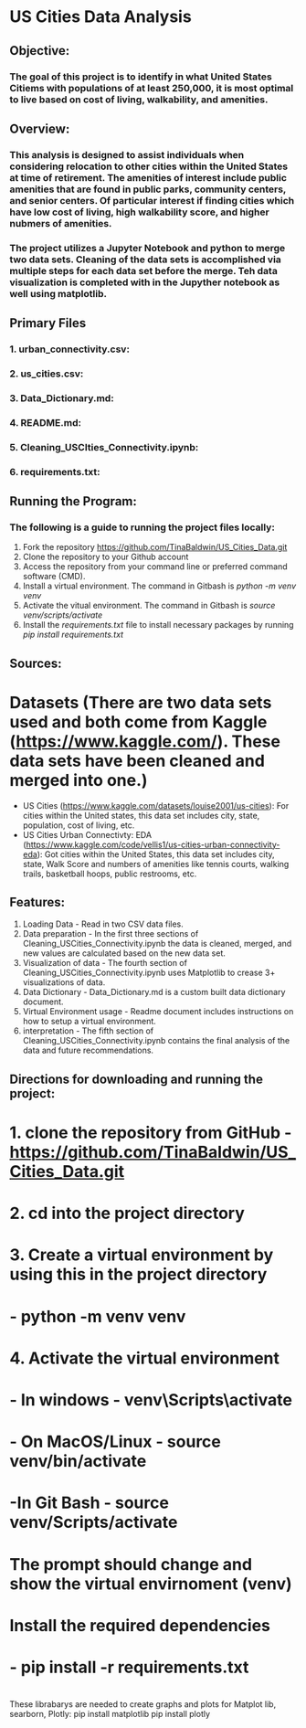 # US Cities Data Analysis 
## Objective: 
### The goal of this project is to identify in what United States Citiems with populations of at least 250,000, it is most optimal to live based on cost of living, walkability, and amenities. 

## Overview:
### This analysis is designed to assist individuals when considering relocation to other cities within the United States at time of retirement. The amenities of interest include public amenities that are found in public parks, community centers, and senior centers. Of particular interest if finding cities which have low cost of living, high walkability score, and higher nubmers of amenities. 

### The project utilizes a Jupyter Notebook and python to merge two data sets. Cleaning of the data sets is accomplished via multiple steps for each data set before the merge. Teh data visualization is completed with in the Jupyther notebook as well using matplotlib. 

## Primary Files
### 1. **urban_connectivity.csv:**
### 2. **us_cities.csv:**
### 3. **Data_Dictionary.md:**
### 4. **README.md:**
### 5. **Cleaning_USCIties_Connectivity.ipynb:**
### 6. **requirements.txt:**

## Running the Program:
### The following is a guide to running the project files locally:
1. Fork the repository https://github.com/TinaBaldwin/US_Cities_Data.git
2. Clone the repository to your Github account
3. Access the repository from your command line or preferred command software (CMD).
4. Install a virtual environment. The command in Gitbash is *python -m venv venv*
5. Activate the vitual environment. The command in Gitbash is *source venv/scripts/activate*
6. Install the *requirements.txt* file to install necessary packages by running *pip install requirements.txt*



## Sources:
# Datasets (There are two data sets used and both come from Kaggle (https://www.kaggle.com/). These data sets have been cleaned and merged into one.)
-  US Cities (https://www.kaggle.com/datasets/louise2001/us-cities): For cities within the United states, this data set includes city, state, population, cost of living, etc.  
- US Cities Urban Connectivty: EDA (https://www.kaggle.com/code/vellis1/us-cities-urban-connectivity-eda): Got cities within the United States, this data set includes city, state, Walk Score and numbers of amenities like tennis courts, walking trails, basketball hoops, public restrooms, etc.

## Features:
1. Loading Data - Read in two CSV data files.
2. Data preparation - In the first three sections of Cleaning_USCities_Connectivity.ipynb the data is cleaned, merged, and new values are calculated based on the new data set.  
3. Visualization of data - The fourth section of Cleaning_USCities_Connectivity.ipynb uses Matplotlib to crease 3+ visualizations of data. 
4. Data Dictionary - Data_Dictionary.md is a custom built data dictionary document. 
5. Virtual Environment usage - Readme document includes instructions on how to setup a virtual environment. 
6. interpretation - The fifth section of Cleaning_USCities_Connectivity.ipynb contains the final analysis of the data and future recommendations.



## Directions for downloading and running the project:
# 1. clone the repository from GitHub - https://github.com/TinaBaldwin/US_Cities_Data.git
# 2. cd into the project directory
# 3. Create a virtual environment by using this in the project directory
#     - python -m venv venv
#  4. Activate the virtual environment 
#     - In windows - venv\Scripts\activate
#     - On MacOS/Linux - source venv/bin/activate
#     -In Git Bash - source venv/Scripts/activate
# The prompt should change and show the virtual envirnoment (venv)
# Install the required dependencies 
#     - pip install -r requirements.txt
#



These librabarys are needed to create graphs and plots for Matplot lib, searborn, Plotly:
pip install matplotlib
pip install plotly
